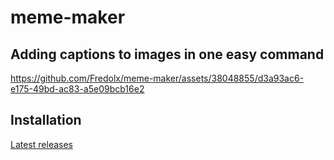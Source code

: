 # meme-maker
## Adding captions to images in one easy command

https://github.com/Fredolx/meme-maker/assets/38048855/d3a93ac6-e175-49bd-ac83-a5e09bcb16e2

## Installation

[Latest releases](https://github.com/Fredolx/meme-maker/releases/latest)
